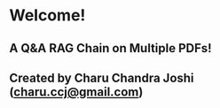 # Welcome!

## A Q&A RAG Chain on Multiple PDFs!

## Created by Charu Chandra Joshi (charu.ccj@gmail.com)
